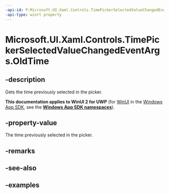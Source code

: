 ```yaml
---
-api-id: P:Microsoft.UI.Xaml.Controls.TimePickerSelectedValueChangedEventArgs.OldTime
-api-type: winrt property
---
```


<!-- Property syntax.
public IReference<TimeSpan> OldTime { get; }
-->

# Microsoft.UI.Xaml.Controls.TimePickerSelectedValueChangedEventArgs.OldTime

## -description

Gets the time previously selected in the picker.

**This documentation applies to WinUI 2 for UWP** (for [WinUI](/windows/apps/winui/winui3/) in the [Windows App SDK](/windows/apps/windows-app-sdk/), see the **[Windows App SDK namespaces](/windows/windows-app-sdk/api/winrt/)**).

## -property-value

The time previously selected in the picker.

## -remarks

## -see-also

## -examples

